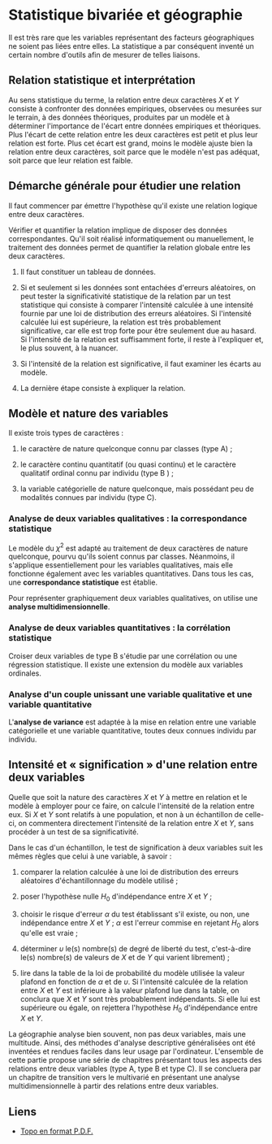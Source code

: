 # Statistique bivariée et géographie

Il est très rare que les variables représentant des facteurs géographiques ne soient pas liées entre elles. La statistique a par conséquent inventé un certain nombre d'outils afin de mesurer de telles liaisons. 

## Relation statistique et interprétation

Au sens statistique du terme, la relation entre deux caractères $X$ et $Y$ consiste à confronter des données empiriques, observées ou mesurées sur le terrain, à des données théoriques, produites par un modèle et à déterminer l'importance de l'écart entre données empiriques et théoriques. Plus l'écart de cette relation entre les deux caractères est petit et plus leur relation est forte. Plus cet écart est grand, moins le modèle ajuste bien la relation entre deux caractères, soit parce que le modèle n'est pas adéquat, soit parce que leur relation est faible.

## Démarche générale pour étudier une relation

Il faut commencer par émettre l'hypothèse qu'il existe une relation logique entre deux caractères.

Vérifier et quantifier la relation implique de disposer des données correspondantes. Qu'il soit réalisé informatiquement ou manuellement, le traitement des données permet de quantifier la relation globale entre les deux caractères.

1. Il faut constituer un tableau de données.

2. Si et seulement si les données sont entachées d'erreurs aléatoires, on peut tester la significativité statistique de la relation par un test statistique qui consiste à comparer l'intensité calculée à une intensité fournie par une loi de distribution des erreurs aléatoires. Si l'intensité calculée lui est supérieure, la relation est très probablement significative, car elle est trop forte pour être seulement due au hasard. Si l'intensité de la relation est suffisamment forte, il reste à l'expliquer et, le plus souvent, à la nuancer.

3. Si l'intensité de la relation est significative, il faut examiner les écarts au modèle.

4. La dernière étape consiste à expliquer la relation.

## Modèle et nature des variables

Il existe trois types de caractères :

1. le caractère de nature quelconque connu par classes (type A) ;

2. le caractère continu quantitatif (ou quasi continu) et le caractère qualitatif ordinal connu par individu (type B ) ;

3. la variable catégorielle de nature quelconque, mais possédant peu de modalités connues par individu (type C).

### Analyse de deux variables qualitatives : la correspondance statistique

Le modèle du ${\chi}^2$ est adapté au traitement de deux caractères de nature quelconque, pourvu qu'ils soient connus par classes. Néanmoins, il s'applique essentiellement pour les variables qualitatives, mais elle fonctionne également avec les variables quantitatives. Dans tous les cas, une **correspondance statistique** est établie.

Pour représenter graphiquement deux variables qualitatives, on utilise une **analyse multidimensionnelle**.

### Analyse de deux variables quantitatives : la corrélation statistique

Croiser deux variables de type B s'étudie par une corrélation ou une régression statistique. Il existe une extension du modèle aux variables ordinales.

### Analyse d'un couple unissant une variable qualitative et une variable quantitative

L'**analyse de variance** est adaptée à la mise en relation entre une variable catégorielle et une variable quantitative, toutes deux connues individu par individu.

## Intensité et « signification » d'une relation entre deux variables

Quelle que soit la nature des caractères $X$ et $Y$ à mettre en relation et le modèle à employer pour ce faire, on calcule l'intensité de la relation entre eux. Si $X$ et $Y$ sont relatifs à une population, et non à un échantillon de celle-ci, on commentera directement l'intensité de la relation entre $X$ et $Y$, sans procéder à un test de sa significativité.

Dans le cas d'un échantillon, le test de signification à deux variables suit les mêmes règles que celui à une variable, à savoir :

1. comparer la relation calculée à une loi de distribution des erreurs aléatoires d'échantillonnage du modèle utilisé ;

2. poser l'hypothèse nulle $H_0$ d'indépendance entre $X$ et $Y$ ;

3. choisir le risque d'erreur $\alpha$ du test établissant s'il existe, ou non, une indépendance entre $X$ et $Y$ ; $\alpha$ est l'erreur commise en rejetant $H_0$ alors qu'elle est vraie ;

4. déterminer $\upsilon$ le(s) nombre(s) de degré de liberté du test, c'est-à-dire le(s) nombre(s) de valeurs de $X$ et de $Y$ qui varient librement) ;

5. lire dans la table de la loi de probabilité du modèle utilisée la valeur plafond en fonction de $\alpha$ et de $\upsilon$. Si l'intensité calculée de la relation entre $X$ et $Y$ est inférieure à la valeur plafond lue dans la table, on conclura que $X$ et $Y$ sont très probablement indépendants. Si elle lui est supérieure ou égale, on rejettera l'hypothèse $H_0$ d'indépendance entre $X$ et $Y$.

La géographie analyse bien souvent, non pas deux variables, mais une multitude. Ainsi, des méthodes d'analyse descriptive généralisées ont été inventées et rendues faciles dans leur usage par l'ordinateur. L'ensemble de cette partie propose une série de chapitres présentant tous les aspects des relations entre deux variables (type A, type B et type C). Il se concluera par un chapitre de transition vers le multivarié en présentant une analyse multidimensionnelle à partir des relations entre deux variables.

## Liens

- [Topo en format P.D.F.](./PDF/Seance-07-Chapitre-06.pdf)

